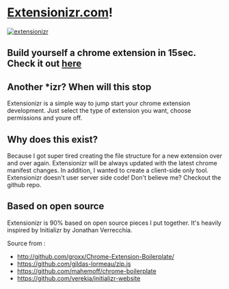 [Extensionizr.com](http://extensionizr.com)! 
=============
[![extensionizr](https://raw.github.com/altryne/extensionizr/master/img/bp_logo.png)](http://extensionizr.com)

Build yourself a chrome extension in 15sec. Check it out [here](http://extensionizr.com)
-------------------------

Another *izr? When will this stop
---------------------------------
Extensionizr is a simple way to jump start your chrome extension development. Just select the type of extension you want, choose permissions and youre off.

Why does this exist?
--------------------
Because I got super tired creating the file structure for a new extension over and over again. 
Extensionizr will be always updated with the latest chrome manifest changes. 
In addition, I wanted to create a client-side only tool. Extensionizr doesn't user server side code! Don't believe me? Checkout the github repo.

Based on open source
--------------------
Extensionizr is 90% based on open source pieces I put together. 
It's heavily inspired by Initializr by Jonathan Verrecchia.

Source from :

* http://github.com/groxx/Chrome-Extension-Boilerplate/
* https://github.com/gildas-lormeau/zip.js
* https://github.com/mahemoff/chrome-boilerplate
* https://github.com/verekia/initializr-website